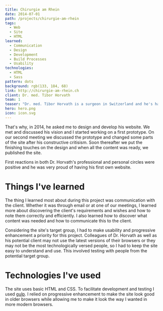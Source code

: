 ```yaml
---
title: Chirurgie am Rhein
date: 2014-07-01
path: /projects/chirurgie-am-rhein
tags:
  - Web
  - Site
  - HTML
learned:
  - Communication
  - Design
  - Development
  - Build Processes
  - Usability
technologies:
  - HTML
  - Sass
pattern: dots
background: rgb(133, 184, 68)
link: http://chirurgie-am-rhein.ch
client: Dr. med. Tibor Horvath
team: 1
teaser: "Dr. med. Tibor Horvath is a surgeon in Switzerland and he's had the desire for a website of his own for a while. He wanted to be able to just refer to his website when colleagues or clients asked about things like contact information or opening times."
hero: hero.png
icon: icon.svg
---
```


That's why, in 2014, he asked me to design and develop his website. We met and discussed his vision and I started working on a first prototype. On our second meeting we discussed the prototype and changed some parts of the site after his constructive critisism. Soon thereafter we put the finishing touches on the design and when all the content was ready, we published the site.

First reactions in both Dr. Horvath's professional and personal circles were positive and he was very proud of having his first own website.

# Things I've learned

The thing I learned most about during this project was communication with the client. Whether it was through email or at one of our meetings, I learned more about discovering the client's requirements and wishes and how to note them correctly and efficiently. I also learned how to discover what content was needed and how to communicate this to the client.

Considering the site's target group, I had to make usability and progressive enhancement a priority for this project. Colleagues of Dr. Horvath as well as his potential client may not use the latest versions of their browsers or they may not be the most technologically versed people, so I had to keep the site easy to understand and use. This involved testing with people from the potential target group.

# Technologies I've used

The site uses basic HTML and CSS. To facilitate development and testing I used [gulp](http://gulpjs.com). I relied on progressive enhancement to make the site look good in older browsers while allowing me to make it look the way I wanted in more modern browsers.
